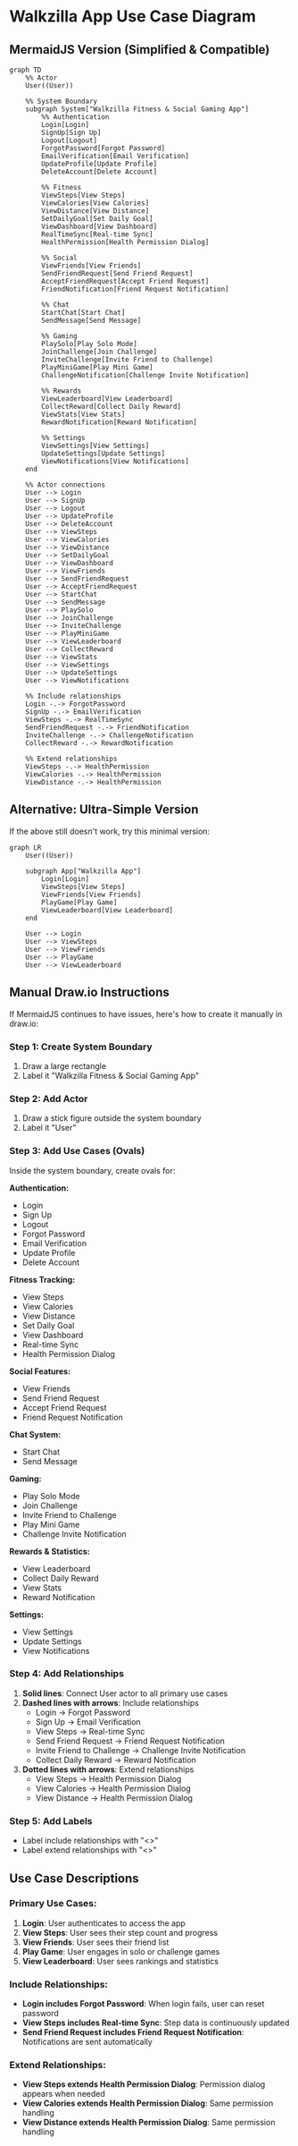 # Walkzilla App Use Case Diagram

## MermaidJS Version (Simplified & Compatible)

```mermaid
graph TD
    %% Actor
    User((User))
    
    %% System Boundary
    subgraph System["Walkzilla Fitness & Social Gaming App"]
        %% Authentication
        Login[Login]
        SignUp[Sign Up]
        Logout[Logout]
        ForgotPassword[Forgot Password]
        EmailVerification[Email Verification]
        UpdateProfile[Update Profile]
        DeleteAccount[Delete Account]
        
        %% Fitness
        ViewSteps[View Steps]
        ViewCalories[View Calories]
        ViewDistance[View Distance]
        SetDailyGoal[Set Daily Goal]
        ViewDashboard[View Dashboard]
        RealTimeSync[Real-time Sync]
        HealthPermission[Health Permission Dialog]
        
        %% Social
        ViewFriends[View Friends]
        SendFriendRequest[Send Friend Request]
        AcceptFriendRequest[Accept Friend Request]
        FriendNotification[Friend Request Notification]
        
        %% Chat
        StartChat[Start Chat]
        SendMessage[Send Message]
        
        %% Gaming
        PlaySolo[Play Solo Mode]
        JoinChallenge[Join Challenge]
        InviteChallenge[Invite Friend to Challenge]
        PlayMiniGame[Play Mini Game]
        ChallengeNotification[Challenge Invite Notification]
        
        %% Rewards
        ViewLeaderboard[View Leaderboard]
        CollectReward[Collect Daily Reward]
        ViewStats[View Stats]
        RewardNotification[Reward Notification]
        
        %% Settings
        ViewSettings[View Settings]
        UpdateSettings[Update Settings]
        ViewNotifications[View Notifications]
    end
    
    %% Actor connections
    User --> Login
    User --> SignUp
    User --> Logout
    User --> UpdateProfile
    User --> DeleteAccount
    User --> ViewSteps
    User --> ViewCalories
    User --> ViewDistance
    User --> SetDailyGoal
    User --> ViewDashboard
    User --> ViewFriends
    User --> SendFriendRequest
    User --> AcceptFriendRequest
    User --> StartChat
    User --> SendMessage
    User --> PlaySolo
    User --> JoinChallenge
    User --> InviteChallenge
    User --> PlayMiniGame
    User --> ViewLeaderboard
    User --> CollectReward
    User --> ViewStats
    User --> ViewSettings
    User --> UpdateSettings
    User --> ViewNotifications
    
    %% Include relationships
    Login -.-> ForgotPassword
    SignUp -.-> EmailVerification
    ViewSteps -.-> RealTimeSync
    SendFriendRequest -.-> FriendNotification
    InviteChallenge -.-> ChallengeNotification
    CollectReward -.-> RewardNotification
    
    %% Extend relationships
    ViewSteps -.-> HealthPermission
    ViewCalories -.-> HealthPermission
    ViewDistance -.-> HealthPermission
```

## Alternative: Ultra-Simple Version

If the above still doesn't work, try this minimal version:

```mermaid
graph LR
    User((User))
    
    subgraph App["Walkzilla App"]
        Login[Login]
        ViewSteps[View Steps]
        ViewFriends[View Friends]
        PlayGame[Play Game]
        ViewLeaderboard[View Leaderboard]
    end
    
    User --> Login
    User --> ViewSteps
    User --> ViewFriends
    User --> PlayGame
    User --> ViewLeaderboard
```

## Manual Draw.io Instructions

If MermaidJS continues to have issues, here's how to create it manually in draw.io:

### Step 1: Create System Boundary
1. Draw a large rectangle
2. Label it "Walkzilla Fitness & Social Gaming App"

### Step 2: Add Actor
1. Draw a stick figure outside the system boundary
2. Label it "User"

### Step 3: Add Use Cases (Ovals)
Inside the system boundary, create ovals for:

**Authentication:**
- Login
- Sign Up
- Logout
- Forgot Password
- Email Verification
- Update Profile
- Delete Account

**Fitness Tracking:**
- View Steps
- View Calories
- View Distance
- Set Daily Goal
- View Dashboard
- Real-time Sync
- Health Permission Dialog

**Social Features:**
- View Friends
- Send Friend Request
- Accept Friend Request
- Friend Request Notification

**Chat System:**
- Start Chat
- Send Message

**Gaming:**
- Play Solo Mode
- Join Challenge
- Invite Friend to Challenge
- Play Mini Game
- Challenge Invite Notification

**Rewards & Statistics:**
- View Leaderboard
- Collect Daily Reward
- View Stats
- Reward Notification

**Settings:**
- View Settings
- Update Settings
- View Notifications

### Step 4: Add Relationships
1. **Solid lines**: Connect User actor to all primary use cases
2. **Dashed lines with arrows**: Include relationships
   - Login → Forgot Password
   - Sign Up → Email Verification
   - View Steps → Real-time Sync
   - Send Friend Request → Friend Request Notification
   - Invite Friend to Challenge → Challenge Invite Notification
   - Collect Daily Reward → Reward Notification
3. **Dotted lines with arrows**: Extend relationships
   - View Steps → Health Permission Dialog
   - View Calories → Health Permission Dialog
   - View Distance → Health Permission Dialog

### Step 5: Add Labels
- Label include relationships with "<<include>>"
- Label extend relationships with "<<extend>>"

## Use Case Descriptions

### Primary Use Cases:
1. **Login**: User authenticates to access the app
2. **View Steps**: User sees their step count and progress
3. **View Friends**: User sees their friend list
4. **Play Game**: User engages in solo or challenge games
5. **View Leaderboard**: User sees rankings and statistics

### Include Relationships:
- **Login includes Forgot Password**: When login fails, user can reset password
- **View Steps includes Real-time Sync**: Step data is continuously updated
- **Send Friend Request includes Friend Request Notification**: Notifications are sent automatically

### Extend Relationships:
- **View Steps extends Health Permission Dialog**: Permission dialog appears when needed
- **View Calories extends Health Permission Dialog**: Same permission handling
- **View Distance extends Health Permission Dialog**: Same permission handling 